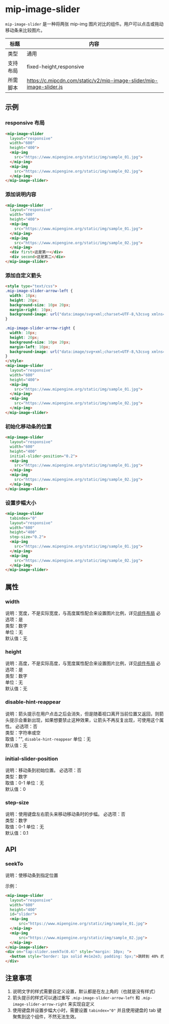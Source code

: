# mip-image-slider 

`mip-image-slider` 是一种将两张 mip-img 图片对比的组件。用户可以点击或拖动移动条来比较图片。

标题|内容
----|----
类型|通用
支持布局|fixed-height,responsive
所需脚本|https://c.mipcdn.com/static/v2/mip-image-slider/mip-image-slider.js

## 示例

### responsive 布局

```html
<mip-image-slider
  layout="responsive"
  width="600"
  height="400">
  <mip-img
    src="https://www.mipengine.org/static/img/sample_01.jpg">
  </mip-img>
  <mip-img
    src="https://www.mipengine.org/static/img/sample_02.jpg">
  </mip-img>
</mip-image-slider>
```

### 添加说明内容

```html
<mip-image-slider
  layout="responsive"
  width="600"
  height="400">
  <mip-img
    src="https://www.mipengine.org/static/img/sample_01.jpg">
  </mip-img>
  <mip-img
    src="https://www.mipengine.org/static/img/sample_02.jpg">
  </mip-img>
  <div first>这是第一</div>
  <div second>这是第二</div>
</mip-image-slider>
```


### 添加自定义箭头

```html
<style type="text/css">
.mip-image-slider-arrow-left {
  width: 10px;
  height: 20px;
  background-size: 10px 20px;
  margin-right: 10px;
  background-image: url("data:image/svg+xml;charset=UTF-8,%3csvg xmlns='http://www.w3.org/2000/svg' width='10' height='20' viewBox='0 0 10 20'%3e%3cpolygon points='10,0 0,10 10,20' style='fill:white' /%3e%3c/svg%3e");
}

.mip-image-slider-arrow-right {
  width: 10px;
  height: 20px;
  background-size: 10px 20px;
  margin-left: 10px;
  background-image: url("data:image/svg+xml;charset=UTF-8,%3csvg xmlns='http://www.w3.org/2000/svg' width='10' height='20' viewBox='0 0 10 20'%3e%3cpolygon points='0,0 10,10 0,20' style='fill:white' /%3e%3c/svg%3e");
}
</style>
<mip-image-slider
  layout="responsive"
  width="600"
  height="400">
  <mip-img
    src="https://www.mipengine.org/static/img/sample_01.jpg">
  </mip-img>
  <mip-img
    src="https://www.mipengine.org/static/img/sample_02.jpg">
  </mip-img>
</mip-image-slider>
```

### 初始化移动条的位置

```html
<mip-image-slider
  layout="responsive"
  width="600"
  height="400"
  initial-slider-position="0.2">
  <mip-img
    src="https://www.mipengine.org/static/img/sample_01.jpg">
  </mip-img>
  <mip-img
    src="https://www.mipengine.org/static/img/sample_02.jpg">
  </mip-img>
</mip-image-slider>
```

### 设置步幅大小

```html
<mip-image-slider
  tabindex="0"
  layout="responsive"
  width="600"
  height="400"
  step-size="0.2">
  <mip-img
    src="https://www.mipengine.org/static/img/sample_01.jpg">
  </mip-img>
  <mip-img
    src="https://www.mipengine.org/static/img/sample_02.jpg">
  </mip-img>
</mip-image-slider>
```
## 属性

### width

说明：宽度，不是实际宽度，与高度属性配合来设置图片比例，详见[组件布局](../../guide/component/layout.md)
必选项：是  
类型：数字  
单位：无  
默认值：无

### height

说明：高度，不是实际高度，与宽度属性配合来设置图片比例，详见[组件布局](../../guide/component/layout.md)
必选项：是  
类型：数字  
单位：无  
默认值：无

### disable-hint-reappear

说明：箭头提示在用户点击之后会消失，但是随着视口离开当前位置又返回，则箭头提示会重新出现，如果想要禁止这种效果，让箭头不再反复出现，可使用这个属性。
必选项：否  
类型：字符串或空  
取值："", `disable-hint-reappear`
单位：无  
默认值：无

### initial-slider-position

说明：移动条到初始位置。
必选项：否  
类型：数字  
取值：0-1
单位：无  
默认值：0

### step-size

说明：使用键盘左右箭头来移动移动条时的步幅。
必选项：否  
类型：数字  
取值：0-1
单位：无  
默认值：0.1

## API

### seekTo

说明：使移动条到指定位置

示例：  
```html
<mip-image-slider
  layout="responsive"
  width="600"
  height="400"
  id="slider">
  <mip-img
      src="https://www.mipengine.org/static/img/sample_01.jpg">
  </mip-img>
  <mip-img
      src="https://www.mipengine.org/static/img/sample_02.jpg">
  </mip-img>
</mip-image-slider>
<div on="tap:slider.seekTo(0.4)" style="margin: 10px; ">
  <button style="border: 1px solid #e1e2e3; padding: 5px;">跳转到 40% 的位置</button>
</div>
```

## 注意事项

1. 说明文字的样式需要自定义设置，默认都是在左上角的（也就是没有样式）
2. 箭头提示的样式可以通过重写 `.mip-image-slider-arrow-left` 和 `.mip-image-slider-arrow-right` 来实现自定义
3. 使用键盘并设置步幅大小时，需要设置 `tabindex="0"` 并且使用键盘的 tab 键聚焦到这个组件，不然无法生效。
